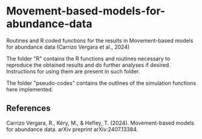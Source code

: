 # Movement-based-models-for-abundance-data
Routines and R coded functions for the results in Movement-based models for abundance data (Carrizo Vergara et al., 2024)

The folder "R" contains the R functions and routines necessary to reproduce the obtained results and do further analyses if desired. Instructions for using them are present in such folder.

The folder "pseudo-codes" contains the outlines of the simulation functions here implemented.


## References

Carrizo Vergara, R., Kéry, M., & Hefley, T. (2024). Movement-based models for abundance data. arXiv preprint arXiv:2407.13384.
